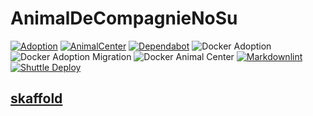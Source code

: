 # AnimalDeCompagnieNoSu

[![Adoption](https://github.com/futugyou/AnimalDeCompagnieNoSu/actions/workflows/adoption.yml/badge.svg)](https://github.com/futugyou/AnimalDeCompagnieNoSu/actions/workflows/adoption.yml)
[![AnimalCenter](https://github.com/futugyou/AnimalDeCompagnieNoSu/actions/workflows/animal_center.yml/badge.svg)](https://github.com/futugyou/AnimalDeCompagnieNoSu/actions/workflows/animal_center.yml)
[![Dependabot](https://github.com/futugyou/AnimalDeCompagnieNoSu/actions/workflows/dependabot-auto.yml/badge.svg)](https://github.com/futugyou/AnimalDeCompagnieNoSu/actions/workflows/dependabot-auto.yml)
![Docker Adoption](https://img.shields.io/docker/automated/futugyousuzu/adoption)
![Docker Adoption Migration](https://img.shields.io/docker/automated/futugyousuzu/adoption-migration)
![Docker Animal Center](https://img.shields.io/docker/automated/futugyousuzu/back_animal_center)
[![Markdownlint](https://github.com/futugyou/AnimalDeCompagnieNoSu/actions/workflows/markdownlint.yml/badge.svg)](https://github.com/futugyou/AnimalDeCompagnieNoSu/actions/workflows/markdownlint.yml)
[![Shuttle Deploy](https://github.com/futugyou/AnimalDeCompagnieNoSu/actions/workflows/shuttle.yml/badge.svg)](https://github.com/futugyou/AnimalDeCompagnieNoSu/actions/workflows/shuttle.yml)

## [skaffold](https://skaffold.dev/docs/)
